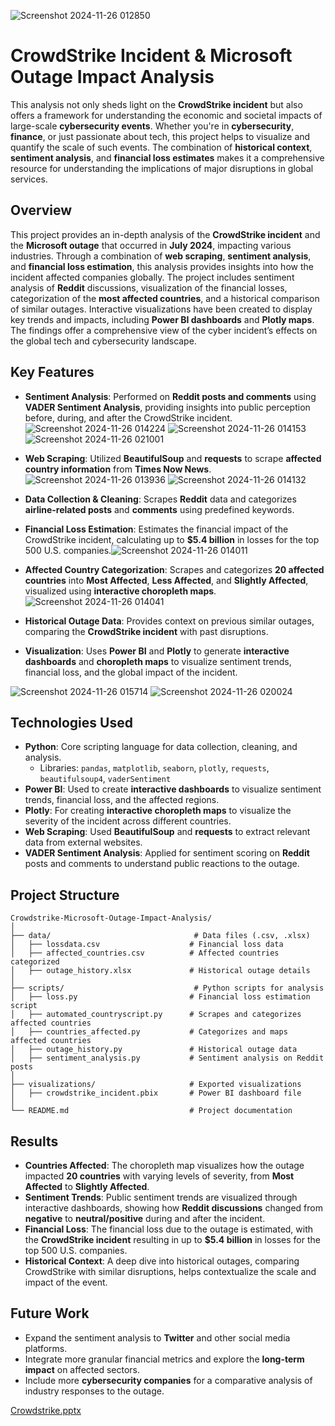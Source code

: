 
![Screenshot 2024-11-26 012850](https://github.com/user-attachments/assets/de09b1af-3b9c-469a-a393-0154700d6224)


# CrowdStrike Incident & Microsoft Outage Impact Analysis

This analysis not only sheds light on the **CrowdStrike incident** but also offers a framework for understanding the economic and societal impacts of large-scale **cybersecurity events**. Whether you're in **cybersecurity**, **finance**, or just passionate about tech, this project helps to visualize and quantify the scale of such events. The combination of **historical context**, **sentiment analysis**, and **financial loss estimates** makes it a comprehensive resource for understanding the implications of major disruptions in global services.

## Overview

This project provides an in-depth analysis of the **CrowdStrike incident** and the **Microsoft outage** that occurred in **July 2024**, impacting various industries. Through a combination of **web scraping**, **sentiment analysis**, and **financial loss estimation**, this analysis provides insights into how the incident affected companies globally. The project includes sentiment analysis of **Reddit** discussions, visualization of the financial losses, categorization of the **most affected countries**, and a historical comparison of similar outages. 
Interactive visualizations have been created to display key trends and impacts, including **Power BI dashboards** and **Plotly maps**. The findings offer a comprehensive view of the cyber incident’s effects on the global tech and cybersecurity landscape.

## Key Features

- **Sentiment Analysis**: Performed on **Reddit posts and comments** using **VADER Sentiment Analysis**, providing insights into public perception before, during, and after the CrowdStrike incident.![Screenshot 2024-11-26 014224](https://github.com/user-attachments/assets/24e60671-c87f-47e7-a109-5b4038a7f78e)
![Screenshot 2024-11-26 014153](https://github.com/user-attachments/assets/058d7afd-ab3a-4e40-85e8-cd33d9a986f0)
![Screenshot 2024-11-26 021001](https://github.com/user-attachments/assets/3a2fdb67-0dd4-4ece-bade-46b41e38f002)

- **Web Scraping**: Utilized **BeautifulSoup** and **requests** to scrape **affected country information** from **Times Now News**.![Screenshot 2024-11-26 013936](https://github.com/user-attachments/assets/3b945227-5c96-44b2-ac0e-6a92cbae411e) ![Screenshot 2024-11-26 014132](https://github.com/user-attachments/assets/5edbcd83-e2e8-4077-ab43-654919f4cd35)


- **Data Collection & Cleaning**: Scrapes **Reddit** data and categorizes **airline-related posts** and **comments** using predefined keywords.
- **Financial Loss Estimation**: Estimates the financial impact of the CrowdStrike incident, calculating up to **$5.4 billion** in losses for the top 500 U.S. companies.![Screenshot 2024-11-26 014011](https://github.com/user-attachments/assets/7deccc80-ff29-4609-99e6-beb72f66477e)

- **Affected Country Categorization**: Scrapes and categorizes **20 affected countries** into **Most Affected**, **Less Affected**, and **Slightly Affected**, visualized using **interactive choropleth maps**.![Screenshot 2024-11-26 014041](https://github.com/user-attachments/assets/7c0e0094-7e48-45d5-93df-2408918bef77)

- **Historical Outage Data**: Provides context on previous similar outages, comparing the **CrowdStrike incident** with past disruptions.
- **Visualization**: Uses **Power BI** and **Plotly** to generate **interactive dashboards** and **choropleth maps** to visualize sentiment trends, financial loss, and the global impact of the incident.

![Screenshot 2024-11-26 015714](https://github.com/user-attachments/assets/c00c7f53-b71f-4ee0-989a-23f41f39fe62)
![Screenshot 2024-11-26 020024](https://github.com/user-attachments/assets/ec3e4bab-c922-4621-8b7f-da957cc24997)
## Technologies Used

- **Python**: Core scripting language for data collection, cleaning, and analysis.
  - Libraries: `pandas`, `matplotlib`, `seaborn`, `plotly`, `requests`, `beautifulsoup4`, `vaderSentiment`
- **Power BI**: Used to create **interactive dashboards** to visualize sentiment trends, financial loss, and the affected regions.
- **Plotly**: For creating **interactive choropleth maps** to visualize the severity of the incident across different countries.
- **Web Scraping**: Used **BeautifulSoup** and **requests** to extract relevant data from external websites.
- **VADER Sentiment Analysis**: Applied for sentiment scoring on **Reddit** posts and comments to understand public reactions to the outage.

## Project Structure

```
Crowdstrike-Microsoft-Outage-Impact-Analysis/
│
├── data/                                # Data files (.csv, .xlsx)
│   ├── lossdata.csv                    # Financial loss data
│   ├── affected_countries.csv          # Affected countries categorized
│   ├── outage_history.xlsx             # Historical outage details
│
├── scripts/                             # Python scripts for analysis
│   ├── loss.py                         # Financial loss estimation script
│   ├── automated_countryscript.py      # Scrapes and categorizes affected countries
│   ├── countries_affected.py           # Categorizes and maps affected countries
│   ├── outage_history.py               # Historical outage data
│   ├── sentiment_analysis.py           # Sentiment analysis on Reddit posts
│
├── visualizations/                     # Exported visualizations
│   ├── crowdstrike_incident.pbix       # Power BI dashboard file
│
└── README.md                           # Project documentation
```

## Results

- **Countries Affected**: The choropleth map visualizes how the outage impacted **20 countries** with varying levels of severity, from **Most Affected** to **Slightly Affected**.
- **Sentiment Trends**: Public sentiment trends are visualized through interactive dashboards, showing how **Reddit discussions** changed from **negative** to **neutral/positive** during and after the incident.
- **Financial Loss**: The financial loss due to the outage is estimated, with the **CrowdStrike incident** resulting in up to **$5.4 billion** in losses for the top 500 U.S. companies.
- **Historical Context**: A deep dive into historical outages, comparing CrowdStrike with similar disruptions, helps contextualize the scale and impact of the event.


## Future Work

- Expand the sentiment analysis to **Twitter** and other social media platforms.
- Integrate more granular financial metrics and explore the **long-term impact** on affected sectors.
- Include more **cybersecurity companies** for a comparative analysis of industry responses to the outage.


[Crowdstrike.pptx](https://github.com/user-attachments/files/17913932/Crowdstrike.pptx)





